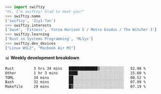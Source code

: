 ```python
>>> import swiftzy
"Hi, I'm swiftzy! Glad to meet you!"
>>> swiftzy.name
('swiftzy', 'Ziy1-Tan')
>>> swiftzy.interests
['Swim', 'Fitness', 'Forza Horizon 5 / Metro Exodus / The Witcher 3']
>>> swiftzy.learning
['Rust in Systems Programming', 'MLSys']
>>> swiftzy.dev_devices
["Linux WSL2", "Macbook Air M1"]
```
📊 **Weekly development breakdown**
<!--START_SECTION:waka-->

```txt
Rust         3 hrs 34 mins   █████████████▒░░░░░░░░░░░   52.98 %
Other        1 hr 3 mins     ████░░░░░░░░░░░░░░░░░░░░░   15.60 %
TOML         34 mins         ██░░░░░░░░░░░░░░░░░░░░░░░   08.52 %
Bash         32 mins         ██░░░░░░░░░░░░░░░░░░░░░░░   07.99 %
Makefile     29 mins         █▓░░░░░░░░░░░░░░░░░░░░░░░   07.19 %
```

<!--END_SECTION:waka-->
